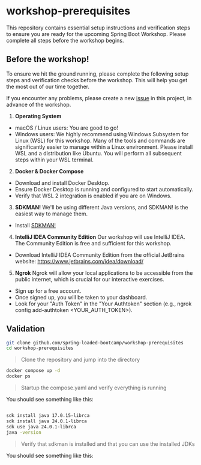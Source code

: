 # workshop-prerequisites

This repository contains essential setup instructions and verification steps to ensure you are ready for the upcoming Spring Boot Workshop. Please complete all steps before the workshop begins.

## Before the workshop!

To ensure we hit the ground running, please complete the following setup steps and verification checks before the workshop. This will help you get the most out of our time together.

If you encounter any problems, please create a new [issue](https://github.com/spring-loaded-bootcamp/workshop-prerequisites/issues) in this project, in advance of the workshop.

1. **Operating System**
- macOS / Linux users: You are good to go!
- Windows users: We highly recommend using Windows Subsystem for Linux (WSL) for this workshop. Many of the tools and commands are significantly easier to manage within a Linux environment. Please install WSL and a distribution like Ubuntu. You will perform all subsequent steps within your WSL terminal.

2. **Docker & Docker Compose**
- Download and install Docker Desktop.
- Ensure Docker Desktop is running and configured to start automatically.
- Verify that WSL 2 integration is enabled if you are on Windows.

3. **SDKMAN!**
We'll be using different Java versions, and SDKMAN! is the easiest way to manage them.
- Install [SDKMAN!](https://sdkman.io/)

4. **IntelliJ IDEA Community Edition**
Our workshop will use IntelliJ IDEA. The Community Edition is free and sufficient for this workshop.
- Download IntelliJ IDEA Community Edition from the official JetBrains website: https://www.jetbrains.com/idea/download/

5. **Ngrok**
Ngrok will allow your local applications to be accessible from the public internet, which is crucial for our interactive exercises.

- Sign up for a free account.
- Once signed up, you will be taken to your dashboard.
- Look for your "Auth Token" in the "Your Authtoken" section (e.g., ngrok config add-authtoken <YOUR_AUTH_TOKEN>).

## Validation

```bash
git clone github.com/spring-loaded-bootcamp/workshop-prerequisites
cd workshop-prerequisites
```
> Clone the repository and jump into the directory

```bash
docker compose up -d
docker ps
```
> Startup the compose.yaml and verify everything is running

You should see something like this:
```text
```

```bash
sdk install java 17.0.15-librca
sdk install java 24.0.1-librca
sdk use java 24.0.1-librca
java -version
```
> Verify that sdkman is installed and that you can use the installed JDKs

You should see something like this:
```text
```


